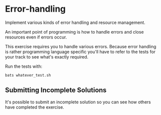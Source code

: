 # Error-handling

Implement various kinds of error handling and resource management.

An important point of programming is how to handle errors and close resources even if errors occur.

This exercise requires you to handle various errors. Because error handling is rather programming language specific you'll have to refer to the tests for your track to see what's exactly required.

Run the tests with:

    bats whatever_test.sh

## Submitting Incomplete Solutions
It's possible to submit an incomplete solution so you can see how others have completed the exercise.

